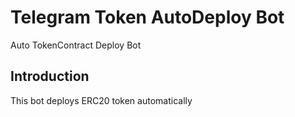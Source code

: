 # Telegram Token AutoDeploy Bot
Auto TokenContract Deploy Bot

## Introduction
This bot deploys ERC20 token automatically